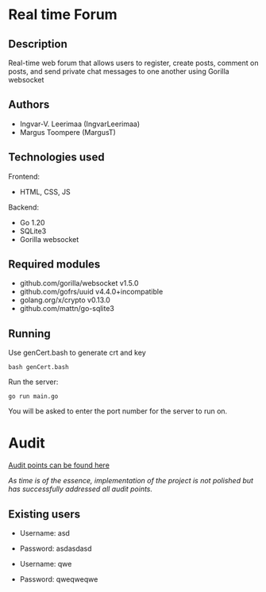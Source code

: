 # Real time Forum

## Description

Real-time web forum that allows users to register, create posts, comment on posts, and send private chat messages to one another using Gorilla websocket

## Authors

- Ingvar-V. Leerimaa (IngvarLeerimaa)
- Margus Toompere (MargusT)

## Technologies used

Frontend:
- HTML, CSS, JS

Backend:
- Go 1.20
- SQLite3
- Gorilla websocket

## Required modules

- github.com/gorilla/websocket v1.5.0
- github.com/gofrs/uuid v4.4.0+incompatible
- golang.org/x/crypto v0.13.0
- github.com/mattn/go-sqlite3

## Running 

Use genCert.bash to generate crt and key
    
```bash genCert.bash```

Run the server:

`go run main.go`

You will be asked to enter the port number for the server to run on.

# Audit

[Audit points can be found here](https://01.alem.school/git/root/public/src/branch/master/subjects/real-time-forum/audit)

*As time is of the essence, implementation of the project is not polished but has successfully addressed all audit points.*

## Existing users

- Username: asd
- Password: asdasdasd

- Username: qwe
- Password: qweqweqwe

